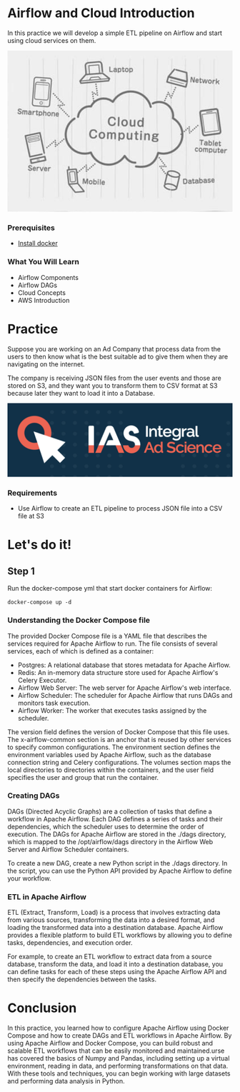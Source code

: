 # Airflow and Cloud Introduction

In this practice we will develop a simple ETL pipeline on Airflow and start using cloud services on them.

![Docker-Python](documentation_images/cloud.png)

### Prerequisites
* [Install docker](https://docs.docker.com/engine/install/)

### What You Will Learn
- Airflow Components
- Airflow DAGs
- Cloud Concepts
- AWS Introduction

# Practice

Suppose you are working on an Ad Company that process data from the users to then know what is the best suitable ad to give them when they are navigating on the internet.

The company is receiving JSON files from the user events and those are stored on S3, and they want you to transform them to CSV format at S3 because later they want to load it into a Database.

![img](documentation_images/ias.png)


### Requirements
* Use Airflow to create an ETL pipeline to process JSON file into a CSV file at S3

# Let's do it!


## Step 1

Run the docker-compose yml that start docker containers for Airflow:
```
docker-compose up -d
```

### Understanding the Docker Compose file
The provided Docker Compose file is a YAML file that describes the services required for Apache Airflow to run. The file consists of several services, each of which is defined as a container:

* Postgres: A relational database that stores metadata for Apache Airflow.
* Redis: An in-memory data structure store used for Apache Airflow's Celery Executor.
* Airflow Web Server: The web server for Apache Airflow's web interface.
* Airflow Scheduler: The scheduler for Apache Airflow that runs DAGs and monitors task execution.
* Airflow Worker: The worker that executes tasks assigned by the scheduler.

The version field defines the version of Docker Compose that this file uses. The x-airflow-common section is an anchor that is reused by other services to specify common configurations. The environment section defines the environment variables used by Apache Airflow, such as the database connection string and Celery configurations. The volumes section maps the local directories to directories within the containers, and the user field specifies the user and group that run the container.

### Creating DAGs
DAGs (Directed Acyclic Graphs) are a collection of tasks that define a workflow in Apache Airflow. Each DAG defines a series of tasks and their dependencies, which the scheduler uses to determine the order of execution. The DAGs for Apache Airflow are stored in the ./dags directory, which is mapped to the /opt/airflow/dags directory in the Airflow Web Server and Airflow Scheduler containers.

To create a new DAG, create a new Python script in the ./dags directory. In the script, you can use the Python API provided by Apache Airflow to define your workflow.

### ETL in Apache Airflow
ETL (Extract, Transform, Load) is a process that involves extracting data from various sources, transforming the data into a desired format, and loading the transformed data into a destination database. Apache Airflow provides a flexible platform to build ETL workflows by allowing you to define tasks, dependencies, and execution order.

For example, to create an ETL workflow to extract data from a source database, transform the data, and load it into a destination database, you can define tasks for each of these steps using the Apache Airflow API and then specify the dependencies between the tasks.

# Conclusion

In this practice, you learned how to configure Apache Airflow using Docker Compose and how to create DAGs and ETL workflows in Apache Airflow. By using Apache Airflow and Docker Compose, you can build robust and scalable ETL workflows that can be easily monitored and maintained.urse has covered the basics of Numpy and Pandas, including setting up a virtual environment, reading in data, and performing transformations on that data. With these tools and techniques, you can begin working with large datasets and performing data analysis in Python.